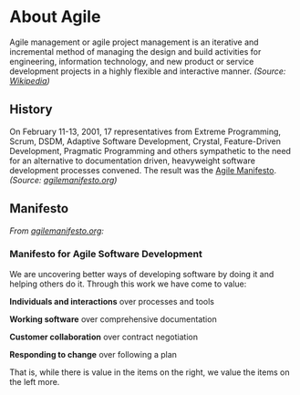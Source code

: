 # About Agile

Agile management or agile project management is an iterative and incremental method of managing the design and build activities for engineering, information technology, and new product or service development projects in a highly flexible and interactive manner. *(Source: [Wikipedia](http://en.wikipedia.org/wiki/Agile_management))*

## History

On February 11-13, 2001, 17 representatives from Extreme Programming, Scrum, DSDM, Adaptive Software Development, Crystal, Feature-Driven Development, Pragmatic Programming and others sympathetic to the need for an alternative to documentation driven, heavyweight software development processes convened. The result was the [Agile Manifesto](http://agilemanifesto.org). *(Source: [agilemanifesto.org](http://agilemanifesto.org/history.html))*

## Manifesto

*From [agilemanifesto.org](http://agilemanifesto.org/):*

### Manifesto for Agile Software Development

We are uncovering better ways of developing
software by doing it and helping others do it.
Through this work we have come to value:

**Individuals and interactions** over processes and tools

**Working software** over comprehensive documentation

**Customer collaboration** over contract negotiation

**Responding to change** over following a plan

That is, while there is value in the items on
the right, we value the items on the left more.